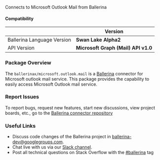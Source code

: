 Connects to Microsoft Outlook Mail from Ballerina

#### Compatibility
|                               | Version                              |
|-------------------------------|--------------------------------------|
| Ballerina Language Version    | **Swan Lake Alpha2**                 |
| API Version                   | **Microsoft Graph (Mail) API v1.0**  |

### Package Overview
The `ballerinax/microsoft.outlook.mail` is a [Ballerina](https://ballerina.io/) connector for Microsoft outlook mail service.
This package provides the capability to easily access Microsoft Outlook mail service.
### Report Issues
To report bugs, request new features, start new discussions, view project boards, etc., go to the [Ballerina connector repository](https://github.com/ballerina-platform/module-ballerinax-microsoft.outlook.mail)
### Useful Links
- Discuss code changes of the Ballerina project in [ballerina-dev@googlegroups.com](mailto:ballerina-dev@googlegroups.com).
- Chat live with us via our [Slack channel](https://ballerina.io/community/slack/).
- Post all technical questions on Stack Overflow with the [#ballerina](https://stackoverflow.com/questions/tagged/ballerina) tag
